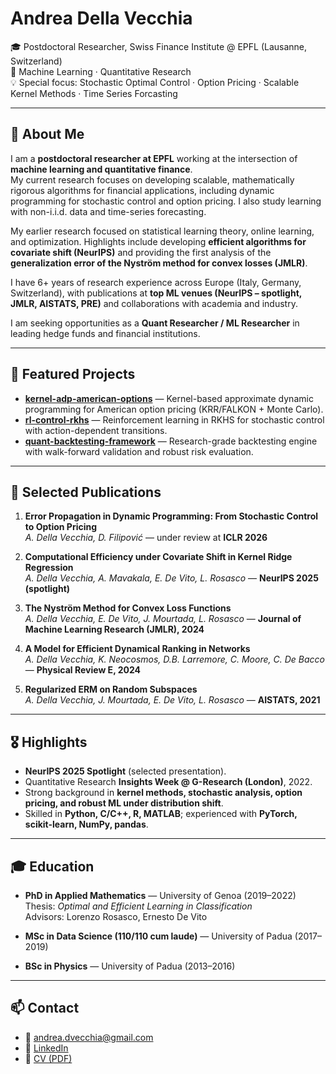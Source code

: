 # Andrea Della Vecchia

🎓 Postdoctoral Researcher, Swiss Finance Institute @ EPFL (Lausanne, Switzerland)  
🔬 Machine Learning · Quantitative Research  
💡 Special focus: Stochastic Optimal Control · Option Pricing · Scalable Kernel Methods · Time Series Forcasting

---

## 👋 About Me
I am a **postdoctoral researcher at EPFL** working at the intersection of **machine learning and quantitative finance**.  
My current research focuses on developing scalable, mathematically rigorous algorithms for financial applications, including dynamic programming for stochastic control and option pricing. I also study learning with non-i.i.d. data and time-series forecasting.

My earlier research focused on statistical learning theory, online learning, and optimization. Highlights include developing **efficient algorithms for covariate shift (NeurIPS)** and providing the first analysis of the **generalization error of the Nyström method for convex losses (JMLR)**.

I have 6+ years of research experience across Europe (Italy, Germany, Switzerland), with publications at **top ML venues (NeurIPS – spotlight, JMLR, AISTATS, PRE)** and collaborations with academia and industry.  

I am seeking opportunities as a **Quant Researcher / ML Researcher** in leading hedge funds and financial institutions.  

---

## 📂 Featured Projects
- [**kernel-adp-american-options**](#) — Kernel-based approximate dynamic programming for American option pricing (KRR/FALKON + Monte Carlo).  
- [**rl-control-rkhs**](#) — Reinforcement learning in RKHS for stochastic control with action-dependent transitions.  
- [**quant-backtesting-framework**](#) — Research-grade backtesting engine with walk-forward validation and robust risk evaluation.  

---

## 📝 Selected Publications
1. **Error Propagation in Dynamic Programming: From Stochastic Control to Option Pricing**  
   *A. Della Vecchia, D. Filipović* — under review at **ICLR 2026**  

2. **Computational Efficiency under Covariate Shift in Kernel Ridge Regression**  
   *A. Della Vecchia, A. Mavakala, E. De Vito, L. Rosasco* — **NeurIPS 2025 (spotlight)**  

3. **The Nyström Method for Convex Loss Functions**  
   *A. Della Vecchia, E. De Vito, J. Mourtada, L. Rosasco* — **Journal of Machine Learning Research (JMLR), 2024**  

4. **A Model for Efficient Dynamical Ranking in Networks**  
   *A. Della Vecchia, K. Neocosmos, D.B. Larremore, C. Moore, C. De Bacco* — **Physical Review E, 2024**  

5. **Regularized ERM on Random Subspaces**  
   *A. Della Vecchia, J. Mourtada, E. De Vito, L. Rosasco* — **AISTATS, 2021**  

---

## 🎖️ Highlights
- **NeurIPS 2025 Spotlight** (selected presentation).  
- Quantitative Research **Insights Week @ G-Research (London)**, 2022.  
- Strong background in **kernel methods, stochastic analysis, option pricing, and robust ML under distribution shift**.  
- Skilled in **Python, C/C++, R, MATLAB**; experienced with **PyTorch, scikit-learn, NumPy, pandas**.  

---

## 🎓 Education
- **PhD in Applied Mathematics** — University of Genoa (2019–2022)  
  Thesis: *Optimal and Efficient Learning in Classification*  
  Advisors: Lorenzo Rosasco, Ernesto De Vito  

- **MSc in Data Science (110/110 cum laude)** — University of Padua (2017–2019)  
- **BSc in Physics** — University of Padua (2013–2016)  

---

## 📫 Contact
- 📧 [andrea.dvecchia@gmail.com](mailto:andrea.dvecchia@gmail.com)  
- 🔗 [LinkedIn](https://www.linkedin.com/in/andrea-della-vecchia-28761a1b5)  
- 📑 [CV (PDF)](./CV.pdf)  
